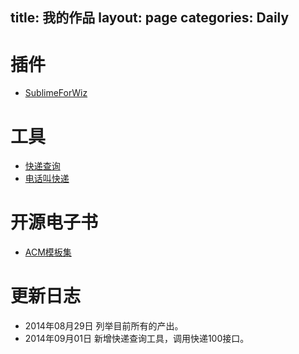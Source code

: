 title: 我的作品
layout: page
categories: Daily
---
# 插件
- [SublimeForWiz](http://github.com/Xuanwo/SublimeForWiz)

# 工具
- [快递查询](http://xuanwo.org/tools/kuaidi100.html)
- [电话叫快递](http://xuanwo.org/tools/call-for-kuaidi.html)

# 开源电子书
- [ACM模板集](http://xuanwo.gitbooks.io/acm/)

# 更新日志
- 2014年08月29日 列举目前所有的产出。
- 2014年09月01日 新增快递查询工具，调用快递100接口。